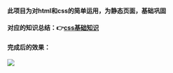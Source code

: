 #### 此项目为对html和css的简单运用，为静态页面，基础巩固
#### 对应的知识总结：👉[css基础知识](https://juejin.im/post/5eef6b6c6fb9a058583e7d91)
#### 完成后的效果：

![](https://user-gold-cdn.xitu.io/2020/6/23/172df29565992b7a?w=1177&h=57&f=png&s=40423)
